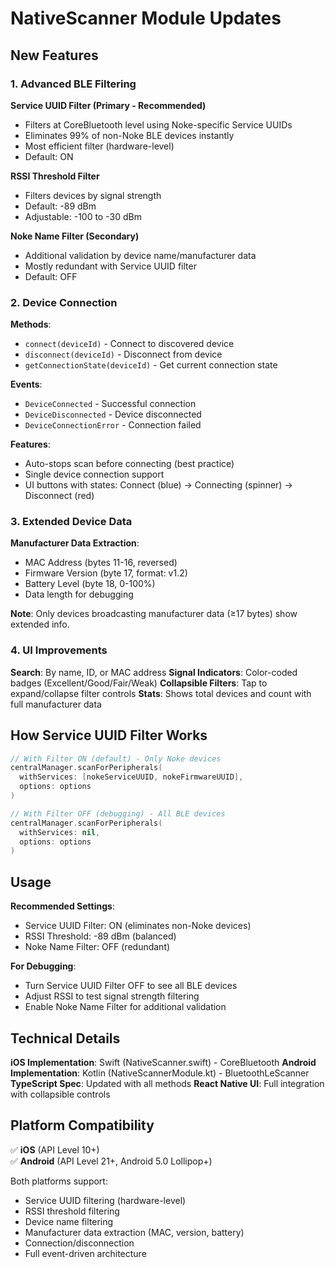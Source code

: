 # NativeScanner Module Updates

## New Features

### 1. Advanced BLE Filtering

**Service UUID Filter (Primary - Recommended)**
- Filters at CoreBluetooth level using Noke-specific Service UUIDs
- Eliminates 99% of non-Noke BLE devices instantly
- Most efficient filter (hardware-level)
- Default: ON

**RSSI Threshold Filter**
- Filters devices by signal strength
- Default: -89 dBm
- Adjustable: -100 to -30 dBm

**Noke Name Filter (Secondary)**
- Additional validation by device name/manufacturer data
- Mostly redundant with Service UUID filter
- Default: OFF

### 2. Device Connection

**Methods**:
- `connect(deviceId)` - Connect to discovered device
- `disconnect(deviceId)` - Disconnect from device
- `getConnectionState(deviceId)` - Get current connection state

**Events**:
- `DeviceConnected` - Successful connection
- `DeviceDisconnected` - Device disconnected
- `DeviceConnectionError` - Connection failed

**Features**:
- Auto-stops scan before connecting (best practice)
- Single device connection support
- UI buttons with states: Connect (blue) → Connecting (spinner) → Disconnect (red)

### 3. Extended Device Data

**Manufacturer Data Extraction**:
- MAC Address (bytes 11-16, reversed)
- Firmware Version (byte 17, format: v1.2)
- Battery Level (byte 18, 0-100%)
- Data length for debugging

**Note**: Only devices broadcasting manufacturer data (≥17 bytes) show extended info.

### 4. UI Improvements

**Search**: By name, ID, or MAC address
**Signal Indicators**: Color-coded badges (Excellent/Good/Fair/Weak)
**Collapsible Filters**: Tap to expand/collapse filter controls
**Stats**: Shows total devices and count with full manufacturer data

## How Service UUID Filter Works

```swift
// With Filter ON (default) - Only Noke devices
centralManager.scanForPeripherals(
  withServices: [nokeServiceUUID, nokeFirmwareUUID],
  options: options
)

// With Filter OFF (debugging) - All BLE devices
centralManager.scanForPeripherals(
  withServices: nil,
  options: options
)
```

## Usage

**Recommended Settings**:
- Service UUID Filter: ON (eliminates non-Noke devices)
- RSSI Threshold: -89 dBm (balanced)
- Noke Name Filter: OFF (redundant)

**For Debugging**:
- Turn Service UUID Filter OFF to see all BLE devices
- Adjust RSSI to test signal strength filtering
- Enable Noke Name Filter for additional validation

## Technical Details

**iOS Implementation**: Swift (NativeScanner.swift) - CoreBluetooth
**Android Implementation**: Kotlin (NativeScannerModule.kt) - BluetoothLeScanner
**TypeScript Spec**: Updated with all methods
**React Native UI**: Full integration with collapsible controls

## Platform Compatibility

✅ **iOS** (API Level 10+)  
✅ **Android** (API Level 21+, Android 5.0 Lollipop+)

Both platforms support:
- Service UUID filtering (hardware-level)
- RSSI threshold filtering
- Device name filtering
- Manufacturer data extraction (MAC, version, battery)
- Connection/disconnection
- Full event-driven architecture

